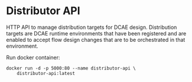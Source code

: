 # Distributor API

HTTP API to manage distribution targets for DCAE design. Distribution targets are DCAE runtime environments that have been registered and are enabled to accept flow design changes that are to be orchestrated in that environment.

Run docker container:

```
docker run -d -p 5000:80 --name distributor-api \
    distributor-api:latest
```
